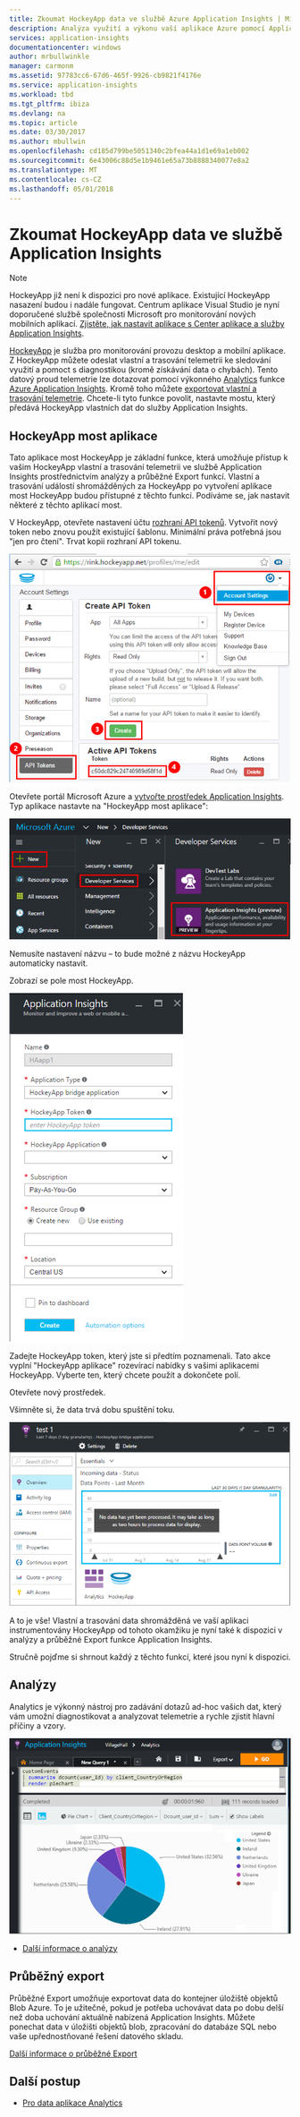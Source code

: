 ```yaml
---
title: Zkoumat HockeyApp data ve službě Azure Application Insights | Microsoft Docs
description: Analýza využití a výkonu vaší aplikace Azure pomocí Application Insights.
services: application-insights
documentationcenter: windows
author: mrbullwinkle
manager: carmonm
ms.assetid: 97783cc6-67d6-465f-9926-cb9821f4176e
ms.service: application-insights
ms.workload: tbd
ms.tgt_pltfrm: ibiza
ms.devlang: na
ms.topic: article
ms.date: 03/30/2017
ms.author: mbullwin
ms.openlocfilehash: cd185d799be5051340c2bfea44a1d1e69a1eb002
ms.sourcegitcommit: 6e43006c88d5e1b9461e65a73b8888340077e8a2
ms.translationtype: MT
ms.contentlocale: cs-CZ
ms.lasthandoff: 05/01/2018
---
```

# <a name="exploring-hockeyapp-data-in-application-insights"></a>Zkoumat HockeyApp data ve službě Application Insights

> [!NOTE]
> HockeyApp již není k dispozici pro nové aplikace. Existující HockeyApp nasazení budou i nadále fungovat. Centrum aplikace Visual Studio je nyní doporučené službě společnosti Microsoft pro monitorování nových mobilních aplikací. [Zjistěte, jak nastavit aplikace s Center aplikace a služby Application Insights](app-insights-mobile-center-quickstart.md).

[HockeyApp](https://azure.microsoft.com/services/hockeyapp/) je služba pro monitorování provozu desktop a mobilní aplikace. Z HockeyApp můžete odeslat vlastní a trasování telemetrii ke sledování využití a pomoct s diagnostikou (kromě získávání data o chybách). Tento datový proud telemetrie lze dotazovat pomocí výkonného [Analytics](app-insights-analytics.md) funkce [Azure Application Insights](app-insights-overview.md). Kromě toho můžete [exportovat vlastní a trasování telemetrie](app-insights-export-telemetry.md). Chcete-li tyto funkce povolit, nastavte mostu, který předává HockeyApp vlastních dat do služby Application Insights.

## <a name="the-hockeyapp-bridge-app"></a>HockeyApp most aplikace
Tato aplikace most HockeyApp je základní funkce, která umožňuje přístup k vašim HockeyApp vlastní a trasování telemetrii ve službě Application Insights prostřednictvím analýzy a průběžné Export funkcí. Vlastní a trasování událostí shromážděných za HockeyApp po vytvoření aplikace most HockeyApp budou přístupné z těchto funkcí. Podíváme se, jak nastavit některé z těchto aplikací most.

V HockeyApp, otevřete nastavení účtu [rozhraní API tokenů](https://rink.hockeyapp.net/manage/auth_tokens). Vytvořit nový token nebo znovu použít existující šablonu. Minimální práva potřebná jsou "jen pro čtení". Trvat kopii rozhraní API tokenu.

![Získání tokenu rozhraní API HockeyApp](./media/app-insights-hockeyapp-bridge-app/01.png)

Otevřete portál Microsoft Azure a [vytvořte prostředek Application Insights](app-insights-create-new-resource.md). Typ aplikace nastavte na "HockeyApp most aplikace":

![Nový prostředek Application Insights](./media/app-insights-hockeyapp-bridge-app/02.png)

Nemusíte nastavení názvu – to bude možné z názvu HockeyApp automaticky nastavit.

Zobrazí se pole most HockeyApp. 

![Zadejte pole most](./media/app-insights-hockeyapp-bridge-app/03.png)

Zadejte HockeyApp token, který jste si předtím poznamenali. Tato akce vyplní "HockeyApp aplikace" rozevírací nabídky s vašimi aplikacemi HockeyApp. Vyberte ten, který chcete použít a dokončete polí. 

Otevřete nový prostředek. 

Všimněte si, že data trvá dobu spuštění toku.

![Prostředek Application Insights čekání dat](./media/app-insights-hockeyapp-bridge-app/04.png)

A to je vše! Vlastní a trasování data shromážděná ve vaší aplikaci instrumentovány HockeyApp od tohoto okamžiku je nyní také k dispozici v analýzy a průběžné Export funkce Application Insights.

Stručně pojďme si shrnout každý z těchto funkcí, které jsou nyní k dispozici.

## <a name="analytics"></a>Analýzy
Analytics je výkonný nástroj pro zadávání dotazů ad-hoc vašich dat, který vám umožní diagnostikovat a analyzovat telemetrie a rychle zjistit hlavní příčiny a vzory.

![Analýzy](./media/app-insights-hockeyapp-bridge-app/05.png)

* [Další informace o analýzy](app-insights-analytics-tour.md)

## <a name="continuous-export"></a>Průběžný export
Průběžné Export umožňuje exportovat data do kontejner úložiště objektů Blob Azure. To je užitečné, pokud je potřeba uchovávat data po dobu delší než doba uchování aktuálně nabízená Application Insights. Můžete ponechat data v úložišti objektů blob, zpracování do databáze SQL nebo vaše upřednostňované řešení datového skladu.

[Další informace o průběžné Export](app-insights-export-telemetry.md)

## <a name="next-steps"></a>Další postup
* [Pro data aplikace Analytics](app-insights-analytics-tour.md)

